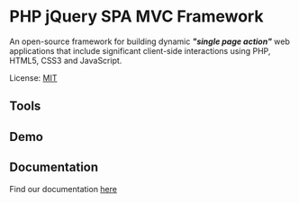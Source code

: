 # PHP jQuery SPA MVC Framework
An open-source framework for building dynamic **_"single page action"_** web applications that include significant client-side interactions using PHP, HTML5, CSS3 and JavaScript.

License: [MIT](https://github.com/ryzaer/php-jquery-spa-mvc/blob/main/LICENSE)
## Tools
## Demo
## Documentation
Find our documentation [here](https://github.com/ryzaer/php-jquery-spa-mvc-docs)
